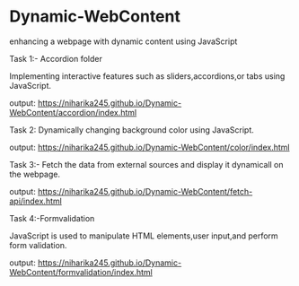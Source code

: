 # Dynamic-WebContent
enhancing a webpage with dynamic content using JavaScript

Task 1:- Accordion folder

Implementing interactive features such as sliders,accordions,or tabs using JavaScript.

output: https://niharika245.github.io/Dynamic-WebContent/accordion/index.html


Task 2: Dynamically changing background color using JavaScript.

output: https://niharika245.github.io/Dynamic-WebContent/color/index.html


Task 3:- Fetch the data from external sources and display it dynamicall on the webpage.

output: https://niharika245.github.io/Dynamic-WebContent/fetch-api/index.html


Task 4:-Formvalidation

JavaScript is used to manipulate HTML elements,user input,and perform form validation.

output: https://niharika245.github.io/Dynamic-WebContent/formvalidation/index.html

